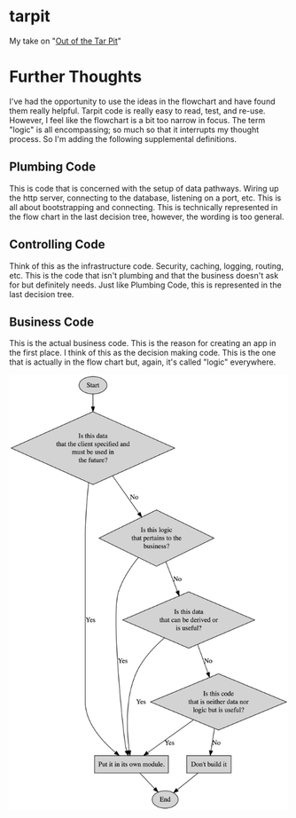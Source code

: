# tarpit
My take on "[Out of the Tar Pit](https://github.com/papers-we-love/papers-we-love/blob/master/design/out-of-the-tar-pit.pdf)"

# Further Thoughts
I've had the opportunity to use the ideas in the flowchart and have found them really helpful. Tarpit code is really easy to read, test, and re-use. However, I feel like the flowchart is a bit too narrow in focus. The term "logic" is all encompassing; so much so that it interrupts my thought process. So I'm adding the following supplemental definitions.

## Plumbing Code
This is code that is concerned with the setup of data pathways. Wiring up the http server, connecting to the database, listening on a port, etc. This is all about bootstrapping and connecting. This is technically represented in the flow chart in the last decision tree, however, the wording is too general.

## Controlling Code
Think of this as the infrastructure code. Security, caching, logging, routing, etc. This is the code that isn't plumbing and that the business doesn't ask for but definitely needs. Just like Plumbing Code, this is represented in the last decision tree.

## Business Code
This is the actual business code. This is the reason for creating an app in the first place. I think of this as the decision making code. This is the one that is actually in the flow chart but, again, it's called "logic" everywhere.

![tarpit_graph](tarpit.png)
